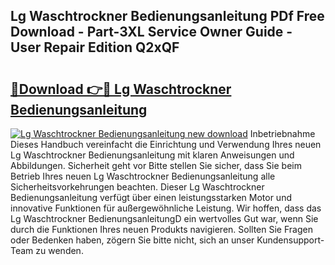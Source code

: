 ## Lg Waschtrockner Bedienungsanleitung PDf Free Download - Part-3XL Service Owner Guide - User Repair Edition Q2xQF

# <h2><a href="http://df1efi.blite.top/?on=Lg+Waschtrockner+Bedienungsanleitung">🔗Download 👉🔴 Lg Waschtrockner Bedienungsanleitung</a></h2>

[![Lg Waschtrockner Bedienungsanleitung new download](https://i.imgur.com/lujVjoI.png)](http://df1efi.blite.top/?on=Lg+Waschtrockner+Bedienungsanleitung)
Inbetriebnahme Dieses Handbuch vereinfacht die Einrichtung und Verwendung Ihres neuen Lg Waschtrockner Bedienungsanleitung mit klaren Anweisungen und Abbildungen. Sicherheit geht vor Bitte stellen Sie sicher, dass Sie beim Betrieb Ihres neuen Lg Waschtrockner Bedienungsanleitung alle Sicherheitsvorkehrungen beachten. Dieser Lg Waschtrockner Bedienungsanleitung verfügt über einen leistungsstarken Motor und innovative Funktionen für außergewöhnliche Leistung. Wir hoffen, dass das Lg Waschtrockner BedienungsanleitungD ein wertvolles Gut war, wenn Sie durch die Funktionen Ihres neuen Produkts navigieren. Sollten Sie Fragen oder Bedenken haben, zögern Sie bitte nicht, sich an unser Kundensupport-Team zu wenden.
